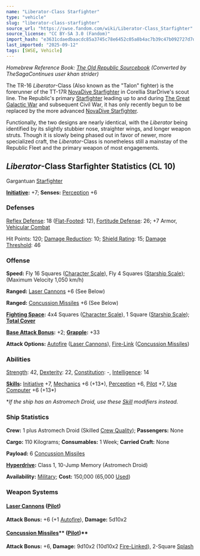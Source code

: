 ```yaml
---
name: "Liberator-Class Starfighter"
type: "vehicle"
slug: "liberator-class-starfighter"
source_url: "https://swse.fandom.com/wiki/Liberator-Class_Starfighter"
source_license: "CC BY-SA 3.0 (Fandom)"
import_hash: "e3631cdaedbaacdc85a3745c78e6452c05a8b4ac7b39c47b092727d7d6309491"
last_imported: "2025-09-12"
tags: [SWSE, Vehicle]
---
```

*Homebrew Reference Book: [The Old Republic Sourcebook](https://swse.fandom.com/wiki/The_Old_Republic_Sourcebook) (Converted by TheSagaContinues user khan strider)*

The TR-16 *Liberator*-Class (Also known as the "Talon" fighter) is the forerunner of the TT-17R [NovaDive Starfighter](https://swse.fandom.com/wiki/NovaDive_Starfighter) in Corellia StarDrive's scout line. The Republic's primary [Starfighter](https://swse.fandom.com/wiki/Starfighter) leading up to and during [The Great Galactic War](https://swse.fandom.com/wiki/The_Great_Galactic_War) and subsequent Civil War, it has only recently begun to be replaced by the more advanced [NovaDive Starfighter](https://swse.fandom.com/wiki/NovaDive_Starfighter).

Functionally, the two designs are nearly identical, with the *Liberator* being identified by its slightly stubbier nose, straighter wings, and longer weapon struts. Though it is slowly being phased out in favor of newer, more specialized craft, the *Liberator*-Class is nonetheless still a mainstay of the Republic Fleet and the primary weapon of most engagements.

## *Liberator*-Class Starfighter Statistics (CL 10)
Gargantuan [Starfighter](https://swse.fandom.com/wiki/Starfighter)

**[Initiative](https://swse.fandom.com/wiki/Initiative):** +7; **Senses:** [Perception](https://swse.fandom.com/wiki/Perception) +6
### Defenses
[Reflex Defense](https://swse.fandom.com/wiki/Reflex_Defense_(Vehicles)): 18 ([Flat-Footed](https://swse.fandom.com/wiki/Flat-Footed): 12), [Fortitude Defense](https://swse.fandom.com/wiki/Fortitude_Defense_(Vehicles)): 26; +7 Armor, [Vehicular Combat](https://swse.fandom.com/wiki/Vehicular_Combat)

Hit Points: 120; [Damage Reduction](https://swse.fandom.com/wiki/Damage_Reduction): 10; [Shield Rating](https://swse.fandom.com/wiki/Shield_Rating): 15; [Damage Threshold](https://swse.fandom.com/wiki/Damage_Threshold_(Vehicles)): 46
### Offense
**Speed:** Fly 16 Squares ([Character Scale](https://swse.fandom.com/wiki/Character_Scale)), Fly 4 Squares ([Starship Scale](https://swse.fandom.com/wiki/Starship_Scale)); (Maximum Velocity 1,050 km/h)

**Ranged:** [Laser Cannons](https://swse.fandom.com/wiki/Laser_Cannons) +6 (See Below)

**Ranged:** [Concussion Missiles](https://swse.fandom.com/wiki/Concussion_Missiles) +6 (See Below)

**[Fighting Space](https://swse.fandom.com/wiki/Fighting_Space):** 4x4 Squares ([Character Scale](https://swse.fandom.com/wiki/Character_Scale)), 1 Square ([Starship Scale](https://swse.fandom.com/wiki/Starship_Scale)); **[Total Cover](https://swse.fandom.com/wiki/Total_Cover)**

**[Base Attack Bonus](https://swse.fandom.com/wiki/Base_Attack_Bonus):** +2; **[Grapple](https://swse.fandom.com/wiki/Grapple):** +33

**Attack Options:** [Autofire](https://swse.fandom.com/wiki/Autofire_(Vehicle_Combat)) ([Laser Cannons](https://swse.fandom.com/wiki/Laser_Cannons)), [Fire-Link](https://swse.fandom.com/wiki/Fire-Link) ([Concussion Missiles](https://swse.fandom.com/wiki/Concussion_Missiles))
### Abilities
[Strength](https://swse.fandom.com/wiki/Strength): 42, [Dexterity](https://swse.fandom.com/wiki/Dexterity): 22, [Constitution](https://swse.fandom.com/wiki/Constitution): -, [Intelligence](https://swse.fandom.com/wiki/Intelligence): 14

**[Skills](https://swse.fandom.com/wiki/Skills):** [Initiative](https://swse.fandom.com/wiki/Initiative) +7, [Mechanics](https://swse.fandom.com/wiki/Mechanics) +6 (+13*), [Perception](https://swse.fandom.com/wiki/Perception) +6, [Pilot](https://swse.fandom.com/wiki/Pilot) +7, [Use Computer](https://swse.fandom.com/wiki/Use_Computer) +6 (+13*)

**If the ship has an Astromech Droid, use these [Skill](https://swse.fandom.com/wiki/Skill) modifiers instead.*
### Ship Statistics
**Crew:** 1 plus Astromech Droid (Skilled [Crew Quality](https://swse.fandom.com/wiki/Crew_Quality)); **Passengers:** None

**Cargo:** 110 Kilograms; **Consumables:** 1 Week; **Carried Craft:** None

**Payload:** 6 [Concussion Missiles](https://swse.fandom.com/wiki/Concussion_Missiles)

**[Hyperdrive](https://swse.fandom.com/wiki/Hyperdrive):** Class 1, 10-Jump Memory (Astromech Droid)

**Availability:** [Military](https://swse.fandom.com/wiki/Military); **Cost:** 150,000 (65,000 [Used](https://swse.fandom.com/wiki/Used))
### Weapon Systems
#### **[Laser Cannons](https://swse.fandom.com/wiki/Laser_Cannons) ([Pilot](https://swse.fandom.com/wiki/Pilot_(Vehicle_Combat)))**
**Attack Bonus:** +6 (+1 [Autofire](https://swse.fandom.com/wiki/Autofire_(Vehicle_Combat))), **Damage:** 5d10x2
#### [**Concussion Missiles**](https://swse.fandom.com/wiki/Concussion_Missiles)** ([Pilot](https://swse.fandom.com/wiki/Pilot_(Vehicle_Combat)))**
**Attack Bonus:** +6, **Damage:** 9d10x2 (10d10x2 [Fire-Linked](https://swse.fandom.com/wiki/Fire-Linked)), 2-Square [Splash](https://swse.fandom.com/wiki/Splash)